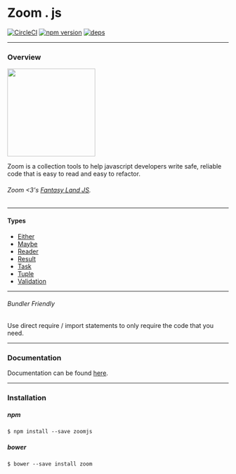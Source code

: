 # Zoom . js

[![CircleCI](https://circleci.com/gh/dustinws/zoom/tree/master.svg?style=shield)](https://circleci.com/gh/dustinws/zoom/tree/master)
[![npm version](https://badge.fury.io/js/zoomjs.svg)](https://badge.fury.io/js/zoomjs)
[![deps](https://david-dm.org/dustinws/zoom.svg)](https://david-dm.org/dustinws/zoom.svg)

---
### Overview

<img src="https://cdn.pixabay.com/photo/2017/02/21/21/14/unicorn-2087452_1280.png" width="200px" />

Zoom is a collection tools to help javascript developers write safe, reliable
code that is easy to read and easy to refactor.

###### Zoom <3's [Fantasy Land JS](https://github.com/fantasyland/fantasy-land).

---

#### Types
- [Either](https://dustinws.github.io/zoom/Either.html)
- [Maybe](https://dustinws.github.io/zoom/Maybe.html)
- [Reader](https://dustinws.github.io/zoom/Reader.html)
- [Result](https://dustinws.github.io/zoom/Result.html)
- [Task](https://dustinws.github.io/zoom/Task.html)
- [Tuple](https://dustinws.github.io/zoom/Tuple.html)
- [Validation](https://dustinws.github.io/zoom/Validation.html)

---

###### Bundler Friendly
Use direct require / import statements to only require the code that you need.

---
### Documentation
Documentation can be found [here](https://dustinws.github.io/zoom/).

---
### Installation

##### npm
`$ npm install --save zoomjs`

##### bower
`$ bower --save install zoom`

